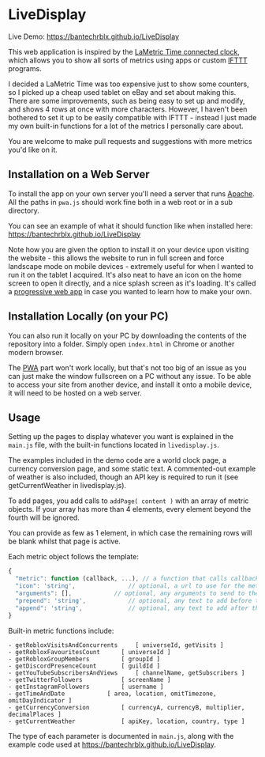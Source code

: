# LiveDisplay
Live Demo: https://bantechrblx.github.io/LiveDisplay

This web application is inspired by the [LaMetric Time connected clock](https://lametric.com/), which allows you to show all sorts of metrics using apps or custom [IFTTT](https://ifttt.com/) programs.

I decided a LaMetric Time was too expensive just to show some counters, so I picked up a cheap used tablet on eBay and set about making this. There are some improvements, such as being easy to set up and modify, and shows 4 rows at once with more characters. However, I haven't been bothered to set it up to be easily compatible with IFTTT - instead I just made my own built-in functions for a lot of the metrics I personally care about.

You are welcome to make pull requests and suggestions with more metrics you'd like on it.

## Installation on a Web Server

To install the app on your own server you'll need a server that runs [Apache](https://httpd.apache.org/). All the paths in `pwa.js` should work fine both in a web root or in a sub directory.

You can see an example of what it should function like when installed here: https://bantechrblx.github.io/LiveDisplay

Note how you are given the option to install it on your device upon visiting the website - this allows the website to run in full screen and force landscape mode on mobile devices - extremely useful for when I wanted to run it on the tablet I acquired. It's also neat to have an icon on the home screen to open it directly, and a nice splash screen as it's loading. It's called a [progressive web app](https://web.dev/progressive-web-apps/) in case you wanted to learn how to make your own.

## Installation Locally (on your PC)

You can also run it locally on your PC by downloading the contents of the repository into a folder. Simply open `index.html` in Chrome or another modern browser.

The [PWA](https://web.dev/progressive-web-apps/) part won't work locally, but that's not too big of an issue as you can just make the window fullscreen on a PC without any issue. To be able to access your site from another device, and install it onto a mobile device, it will need to be hosted on a web server.

## Usage

Setting up the pages to display whatever you want is explained in the `main.js` file, with the built-in functions located in `livedisplay.js`.

The examples included in the demo code are a world clock page, a currency conversion page, and some static text. A commented-out example of weather is also included, though an API key is required to run it (see getCurrentWeather in livedisplay.js).

To add pages, you add calls to `addPage( content )` with an array of metric objects. If your array has more than 4 elements, every element beyond the fourth will be ignored.

You can provide as few as 1 element, in which case the remaining rows will be blank whilst that page is active.

Each metric object follows the template:
```js
{
  "metric": function (callback, ...), // a function that calls callback with the value to display
  "icon": 'string', 		      // optional, a url to use for the metric icon
  "arguments": [],		      // optional, any arguments to send to the metric function, passed via ...
  "prepend": 'string', 		      // optional, any text to add before the metric value
  "append": 'string', 		      // optional, any text to add after the metric value
}
```

Built-in metric functions include:
```
- getRobloxVisitsAndConcurrents 	[ universeId, getVisits ]
- getRobloxFavouritesCount 		[ universeId ]
- getRobloxGroupMembers			[ groupId ]
- getDiscordPresenceCount		[ guildId ]
- getYouTubeSubscribersAndViews 	[ channelName, getSubscribers ]
- getTwitterFollowers 			[ screenName ]
- getInstagramFollowers 		[ username ]
- getTimeAndDate 			[ area, location, omitTimezone, omitDayIndicator ]
- getCurrencyConversion 		[ currencyA, currencyB, multiplier, decimalPlaces ]
- getCurrentWeather 			[ apiKey, location, country, type ]
```
The type of each parameter is documented in `main.js`, along with the example code used at https://bantechrblx.github.io/LiveDisplay.

